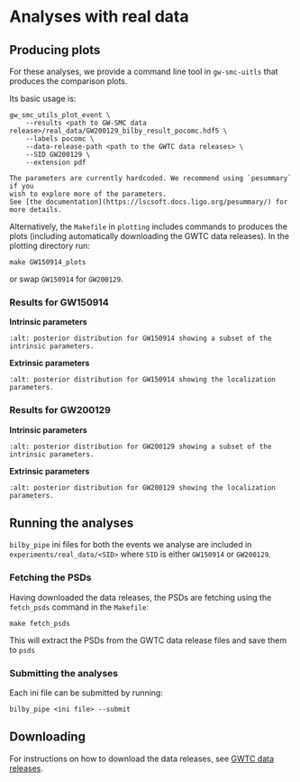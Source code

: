# Analyses with real data

## Producing plots

For these analyses, we provide a command line tool in `gw-smc-uitls` that produces the comparison plots.

Its basic usage is:

```
gw_smc_utils_plot_event \
    --results <path to GW-SMC data release>/real_data/GW200129_bilby_result_pocomc.hdf5 \
    --labels pocomc \
    --data-release-path <path to the GWTC data releases> \
    --SID GW200129 \
    --extension pdf
```

```{note}
The parameters are currently hardcoded. We recommend using `pesummary` if you
wish to explore more of the parameters.
See [the documentation](https://lscsoft.docs.ligo.org/pesummary/) for more details.
```

Alternatively, the `Makefile` in `plotting` includes commands to produces the plots (including automatically downloading the GWTC data releases). In the plotting directory run:

```
make GW150914_plots
```

or swap `GW150914` for `GW200129`.


### Results for GW150914

**Intrinsic parameters**
```{image} plotting/figures/GW150914_intrinsic.png
:alt: posterior distribution for GW150914 showing a subset of the intrinsic parameters.
```

**Extrinsic parameters**
```{image} plotting/figures/GW150914_localization.png
:alt: posterior distribution for GW150914 showing the localization parameters.
```

### Results for GW200129

**Intrinsic parameters**
```{image} plotting/figures/GW200129_intrinsic.png
:alt: posterior distribution for GW200129 showing a subset of the intrinsic parameters.
```

**Extrinsic parameters**
```{image} plotting/figures/GW200129_localization.png
:alt: posterior distribution for GW200129 showing the localization parameters.
```

## Running the analyses

`bilby_pipe` ini files for both the events we analyse are included in `experiments/real_data/<SID>`
where `SID` is either `GW150914` or `GW200129`.

### Fetching the PSDs

Having downloaded the data releases, the PSDs are fetching using the `fetch_psds`
command in the `Makefile`:

```
make fetch_psds
```

This will extract the PSDs from the GWTC data release files and save them to
`psds`

### Submitting the analyses

Each ini file can be submitted by running:

```
bilby_pipe <ini file> --submit
```


## Downloading

For instructions on how to download the data releases, see [GWTC data releases](./gwtc_data_releases/README.md).
